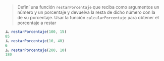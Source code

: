 > Definí una función `restarPorcentaje` que reciba como argumentos un número y un porcentaje y devuelva la resta de dicho número con la de su porcentaje. Usar la función `calcularPorcentaje` para obtener el porcentaje a restar
>
```javascript
ム restarPorcentaje(100, 15)
85
ム restarPorcentaje(10, 40)
6
ム restarPorcentaje(200, 10)
180
```
